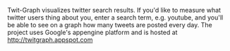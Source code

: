 Twit-Graph visualizes twitter search results.
If you'd like to measure what twitter users thing about you, enter a search term, e.g. youtube, and you'll be able to see on a graph how many tweets are posted every day.
The project uses Google's appengine platform and is hosted at http://twitgraph.appspot.com